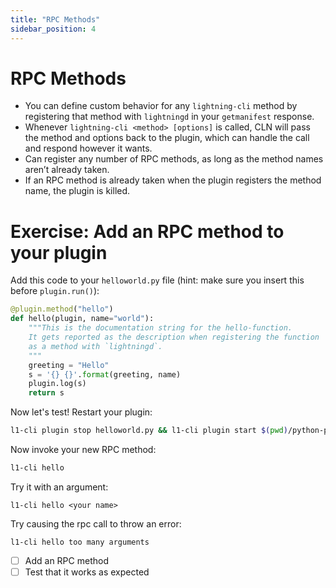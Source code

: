 ```yaml
---
title: "RPC Methods"
sidebar_position: 4
---
```


# RPC Methods

- You can define custom behavior for any `lightning-cli` method by registering that method with `lightningd` in your `getmanifest` response.
- Whenever `lightning-cli <method> [options]` is called, CLN will pass the method and options back to the plugin, which can handle the call and respond however it wants.
- Can register any number of RPC methods, as long as the method names aren’t already taken. 
- If an RPC method is already taken when the plugin registers the method name, the plugin is killed.

# Exercise: Add an RPC method to your plugin

Add this code to your `helloworld.py` file (hint: make sure you insert this before `plugin.run()`):

```python
@plugin.method("hello")
def hello(plugin, name="world"):
    """This is the documentation string for the hello-function.
    It gets reported as the description when registering the function
    as a method with `lightningd`.
    """
    greeting = "Hello"
    s = '{} {}'.format(greeting, name)
    plugin.log(s)
    return s

```

Now let's test! Restart your plugin:

```sh
l1-cli plugin stop helloworld.py && l1-cli plugin start $(pwd)/python-plugin/helloworld.py
```

Now invoke your new RPC method:

```sh
l1-cli hello
```

Try it with an argument:

```
l1-cli hello <your name>
```

Try causing the rpc call to throw an error:

```
l1-cli hello too many arguments
```

- [ ] Add an RPC method
- [ ] Test that it works as expected
